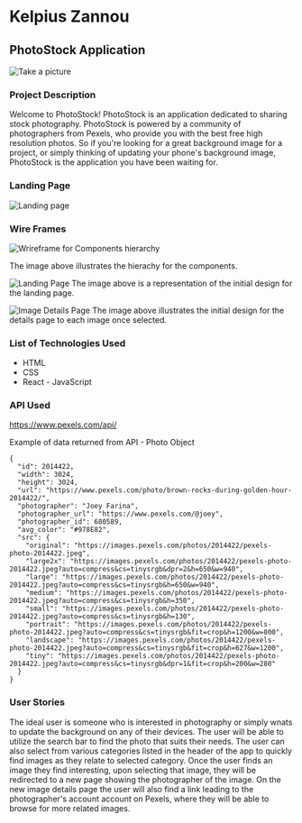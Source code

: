 # Kelpius Zannou
## PhotoStock Application
![Take a picture](https://media.giphy.com/media/dZQr7GD78TTD2ocdl0/giphy.gif)
### Project Description
Welcome to PhotoStock!
PhotoStock is an application dedicated to sharing stock photography. PhotoStock is powered by a community of photographers from Pexels, who provide you with the best free high resolution photos. So if you're looking for a great background image for a project, or simply thinking of updating your phone's background image, PhotoStock is the application you have been waiting for. 


### Landing Page
![Landing page](https://imgur.com/viIhIte.png/)

### Wire Frames
![Wrireframe for Components hierarchy](https://imgur.com/9MCAUXI.png)

The image above illustrates the hierachy for the components.

![Landing Page](https://imgur.com/C9UlXkA.png)
The image above is a representation of the initial design for the landing page.

![Image Details Page](https://imgur.com/lFfG9DF.png)
The image above illustrates the initial design for the details page to each image once selected.

### List of Technologies Used
* HTML
* CSS
* React - JavaScript

### API Used
https://www.pexels.com/api/

Example of data returned from API - Photo Object
```
{
  "id": 2014422,
  "width": 3024,
  "height": 3024,
  "url": "https://www.pexels.com/photo/brown-rocks-during-golden-hour-2014422/",
  "photographer": "Joey Farina",
  "photographer_url": "https://www.pexels.com/@joey",
  "photographer_id": 680589,
  "avg_color": "#978E82",
  "src": {
    "original": "https://images.pexels.com/photos/2014422/pexels-photo-2014422.jpeg",
    "large2x": "https://images.pexels.com/photos/2014422/pexels-photo-2014422.jpeg?auto=compress&cs=tinysrgb&dpr=2&h=650&w=940",
    "large": "https://images.pexels.com/photos/2014422/pexels-photo-2014422.jpeg?auto=compress&cs=tinysrgb&h=650&w=940",
    "medium": "https://images.pexels.com/photos/2014422/pexels-photo-2014422.jpeg?auto=compress&cs=tinysrgb&h=350",
    "small": "https://images.pexels.com/photos/2014422/pexels-photo-2014422.jpeg?auto=compress&cs=tinysrgb&h=130",
    "portrait": "https://images.pexels.com/photos/2014422/pexels-photo-2014422.jpeg?auto=compress&cs=tinysrgb&fit=crop&h=1200&w=800",
    "landscape": "https://images.pexels.com/photos/2014422/pexels-photo-2014422.jpeg?auto=compress&cs=tinysrgb&fit=crop&h=627&w=1200",
    "tiny": "https://images.pexels.com/photos/2014422/pexels-photo-2014422.jpeg?auto=compress&cs=tinysrgb&dpr=1&fit=crop&h=200&w=280"
  }
}
```

### User Stories
The ideal user is someone who is interested in photography or simply wnats to update the background on any of their devices. The user will be able to utilize the search bar to find the photo that suits their needs. The user can also select from various categories listed in the header of the app to quickly find images as they relate to selected category. Once the user finds an image they find interesting, upon selecting that image, they will be redirected to a new page showing the photographer of the image. On the new image details page the user will also find a link leading to the photographer's account account on Pexels, where they will be able to browse for more related images.
